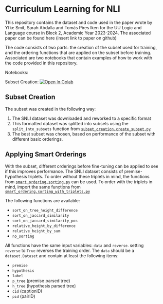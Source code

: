 # Curriculum Learning for NLI
This repository contains the dataset and code used in the paper wrote by Yfke Smit, Sarah Abdalla and Tomás Pires Iken for the UU Logic and Language course in Block 2, Academic Year 2023-2024. The associated paper can be found here (insert link to paper on github)

The code consists of two parts: the creation of the subset used for training, and the ordering functions that are applied on the subset before training. Associated are two notebooks that contain examples of how to work with the code provided in this repository.

Notebooks:

Subset Creation: [![Open In Colab](https://colab.research.google.com/assets/colab-badge.svg)]([PASTE_YOUR_COLAB_NOTEBOOK_LINK_HERE](https://gist.github.com/Yfkesmit/7631bee424fe233ff6947cb691693853))


## Subset Creation
The subset was created in the following way:
1. The SNLI dataset was downloaded and reworked to a specific format
2. This formatted dataset was splitted into subsets using the `split_into_subsets` function from [`subset_creation.create_subset.py`](https://github.com/Yfkesmit/LoLaProject/blob/main/subset_creation/create_subset.py)
3. The best subset was chosen, based on performance of the subset with different basic orderings.

## Applying Smart Orderings
With the subset, different orderings before fine-tuning can be applied to see if this improves performance.
The SNLI dataset consists of premise-hypothesis triplets. To order without these triplets in mind, the functions from [`smart_ordering.sorting.py`](https://github.com/Yfkesmit/LoLaProject/blob/main/smart_ordering/sorting.py) can be used. To order with the triplets in mind, import the same functions from [`smart_ordering.sorting_with_triplets.py`](https://github.com/Yfkesmit/LoLaProject/blob/main/smart_ordering/sorting.py)

The following functions are available:
- `sort_on_tree_height_difference`
- `sort_on_jaccard_similarity`
- `sort_on_jaccard_similarity_pos`
- `relative_height_by_difference`
- `relative_height_by_sum`
- `no_sorting`

All functions have the same input variables: `data` and `reverse`. setting `reverse` to `True` reverses the training order.
The `data` should be a `dataset.Dataset` and contain at least the following items:
- `premise`
- `hypothesis`
- `label`
- `p_tree` (premise parsed tree)
- `h_tree` (hypothesis parsed tree)
- `cid` (captionID)
- `pid` (pairID)


